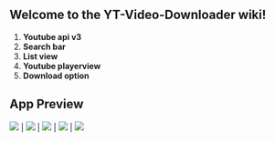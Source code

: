 ## Welcome to the YT-Video-Downloader wiki!
1. **Youtube api v3**
1. **Search bar**
1. **List view**
1. **Youtube playerview**
1. **Download option**


## App Preview

![](https://firebasestorage.googleapis.com/v0/b/app-store-61a49.appspot.com/o/image%2Fice_screenshot_20191115-213232.png?alt=media&token=e6b3005c-2778-4e8e-a107-4730994ff505) | ![](https://firebasestorage.googleapis.com/v0/b/app-store-61a49.appspot.com/o/image%2Fice_screenshot_20191115-213349.png?alt=media&token=51317521-c35c-4054-b601-ad55f8c97c66) | ![](https://firebasestorage.googleapis.com/v0/b/app-store-61a49.appspot.com/o/image%2Fice_screenshot_20191115-213414.png?alt=media&token=d766875d-b881-480b-b8b6-8cb2b0df3b64) | ![](https://firebasestorage.googleapis.com/v0/b/app-store-61a49.appspot.com/o/image%2Fice_screenshot_20191115-213450.png?alt=media&token=5713c0af-f580-4e4e-b9a4-51a4adf906fa) | ![](https://firebasestorage.googleapis.com/v0/b/app-store-61a49.appspot.com/o/image%2Fice_screenshot_20191115-213611.png?alt=media&token=e99e1607-8dbb-412e-a274-0ea5558e130b)
